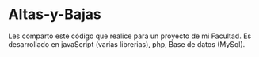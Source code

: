 Altas-y-Bajas
=============

Les comparto este código que realice para un proyecto de mi Facultad.
Es desarrollado en javaScript (varias librerias), php, Base de datos (MySql).
